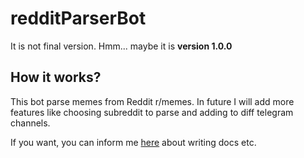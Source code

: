# redditParserBot
It is not final version. Hmm... maybe it is <b>version 1.0.0</b>

<h2> How it works?</h2>
This bot parse memes from Reddit r/memes. 
In future I will add more features like choosing subreddit to parse and adding to diff telegram channels.

If you want, you can inform me <a href="https://t.me/dontbesoseriouspls">here</a> about writing docs etc.
